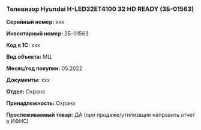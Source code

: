 ### Телевизор Hyundai H-LED32ET4100 32 HD READY (ЗБ-01563) </br>

**Серийный номер:** xxx </br>

**Инвентарный номер:** ЗБ-01563 </br>

**Код в 1С:** xxx </br> 

**Вид объекта:** МЦ

**Месяц/год покупки:** 05.2022 </br>

**Документы:** xxx  </br>

**Отдел:** Охрана </br>

**Принадлежность:** Охрана</br>

**Прослеживаемый товар:** ДА (при продаже/утилизации направить отчет в ИФНС)
